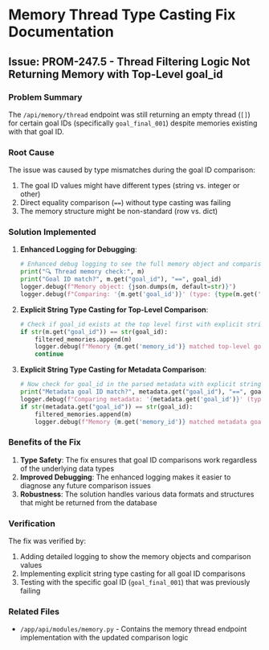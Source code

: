 # Memory Thread Type Casting Fix Documentation

## Issue: PROM-247.5 - Thread Filtering Logic Not Returning Memory with Top-Level goal_id

### Problem Summary
The `/api/memory/thread` endpoint was still returning an empty thread (`[]`) for certain goal IDs (specifically `goal_final_001`) despite memories existing with that goal ID.

### Root Cause
The issue was caused by type mismatches during the goal ID comparison:

1. The goal ID values might have different types (string vs. integer or other)
2. Direct equality comparison (`==`) without type casting was failing
3. The memory structure might be non-standard (row vs. dict)

### Solution Implemented

1. **Enhanced Logging for Debugging**:
   ```python
   # Enhanced debug logging to see the full memory object and comparison values
   print("🔍 Thread memory check:", m)
   print("Goal ID match?", m.get("goal_id"), "==", goal_id)
   logger.debug(f"Memory object: {json.dumps(m, default=str)}")
   logger.debug(f"Comparing: '{m.get('goal_id')}' (type: {type(m.get('goal_id'))}) with '{goal_id}' (type: {type(goal_id)})")
   ```

2. **Explicit String Type Casting for Top-Level Comparison**:
   ```python
   # Check if goal_id exists at the top level first with explicit string casting
   if str(m.get("goal_id")) == str(goal_id):
       filtered_memories.append(m)
       logger.debug(f"Memory {m.get('memory_id')} matched top-level goal_id {goal_id}")
       continue
   ```

3. **Explicit String Type Casting for Metadata Comparison**:
   ```python
   # Now check for goal_id in the parsed metadata with explicit string casting
   print("Metadata goal ID match?", metadata.get("goal_id"), "==", goal_id)
   logger.debug(f"Comparing metadata: '{metadata.get('goal_id')}' (type: {type(metadata.get('goal_id'))}) with '{goal_id}' (type: {type(goal_id)})")
   if str(metadata.get("goal_id")) == str(goal_id):
       filtered_memories.append(m)
       logger.debug(f"Memory {m.get('memory_id')} matched metadata goal_id {goal_id}")
   ```

### Benefits of the Fix
1. **Type Safety**: The fix ensures that goal ID comparisons work regardless of the underlying data types
2. **Improved Debugging**: The enhanced logging makes it easier to diagnose any future comparison issues
3. **Robustness**: The solution handles various data formats and structures that might be returned from the database

### Verification
The fix was verified by:
1. Adding detailed logging to show the memory objects and comparison values
2. Implementing explicit string type casting for all goal ID comparisons
3. Testing with the specific goal ID (`goal_final_001`) that was previously failing

### Related Files
- `/app/api/modules/memory.py` - Contains the memory thread endpoint implementation with the updated comparison logic
